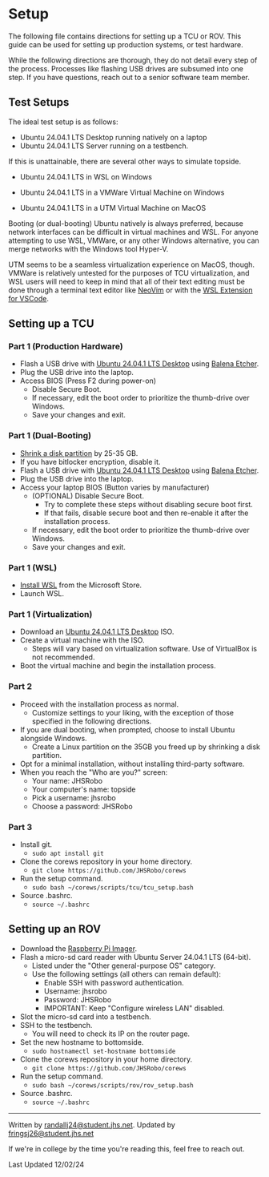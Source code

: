# Setup
The following file contains directions for setting up a TCU or ROV. This guide can be used for setting up production systems, or test hardware.

While the following directions are thorough, they do not detail every step of the process. Processes like flashing USB drives are subsumed into one step. If you have questions, reach out to a senior software team member.

## Test Setups
The ideal test setup is as follows:

- Ubuntu 24.04.1 LTS Desktop running natively on a laptop
- Ubuntu 24.04.1 LTS Server running on a testbench.

If this is unattainable, there are several other ways to simulate topside.

* Ubuntu 24.04.1 LTS in WSL on Windows

* Ubuntu 24.04.1 LTS in a VMWare Virtual Machine on Windows

* Ubuntu 24.04.1 LTS in a UTM Virtual Machine on MacOS

Booting (or dual-booting) Ubuntu natively is always preferred, because network interfaces can be difficult in virtual machines and WSL. For anyone attempting to use WSL, VMWare, or any other Windows alternative, you can merge networks with the Windows tool Hyper-V. 

UTM seems to be a seamless virtualization experience on MacOS, though. VMWare is relatively untested for the purposes of TCU virtualization, and WSL users will need to keep in mind that all of their text editing must be done through a terminal text editor like [NeoVim](https://neovim.io/) or with the [WSL Extension for VSCode](https://code.visualstudio.com/docs/remote/wsl).

## Setting up a TCU
### Part 1 (Production Hardware)
* Flash a USB drive with [Ubuntu 24.04.1 LTS Desktop](https://ubuntu.com/download/desktop/thank-you?version=22.04.3&architecture=amd64) using [Balena Etcher](https://etcher.balena.io/).
* Plug the USB drive into the laptop.
* Access BIOS (Press F2 during power-on)
  * Disable Secure Boot.
  * If necessary, edit the boot order to prioritize the thumb-drive over Windows.
  * Save your changes and exit.

### Part 1 (Dual-Booting)
* [Shrink a disk partition](https://learn.microsoft.com/en-us/windows-server/storage/disk-management/shrink-a-basic-volume) by 25-35 GB.
* If you have bitlocker encryption, disable it.
* Flash a USB drive with [Ubuntu 24.04.1 LTS Desktop](https://ubuntu.com/download/desktop/thank-you?version=22.04.3&architecture=amd64) using [Balena Etcher](https://etcher.balena.io/).
* Plug the USB drive into the laptop.
* Access your laptop BIOS (Button varies by manufacturer)
  * (OPTIONAL) Disable Secure Boot.
    * Try to complete these steps without disabling secure boot first.
    * If that fails, disable secure boot and then re-enable it after the installation process.
  * If necessary, edit the boot order to prioritize the thumb-drive over Windows.
  * Save your changes and exit.

### Part 1 (WSL)
* [Install WSL](https://www.microsoft.com/p/ubuntu/9pdxgncfsczv) from the Microsoft Store.
* Launch WSL.

### Part 1 (Virtualization)
* Download an [Ubuntu 24.04.1 LTS Desktop](https://ubuntu.com/download/desktop/thank-you?version=22.04.3&architecture=amd64) ISO.
* Create a virtual machine with the ISO.
  * Steps will vary based on virtualization software. Use of VirtualBox is not recommended.
* Boot the virtual machine and begin the installation process. 

### Part 2
* Proceed with the installation process as normal.
  * Customize settings to your liking, with the exception of those specified in the following directions.
* If you are dual booting, when prompted, choose to install Ubuntu alongside Windows.
  * Create a Linux partition on the 35GB you freed up by shrinking a disk partition.
* Opt for a minimal installation, without installing third-party software.
* When you reach the "Who are you?" screen:
  * Your name: JHSRobo
  * Your computer's name: topside
  * Pick a username: jhsrobo
  * Choose a password: JHSRobo

### Part 3
* Install git.
  * `sudo apt install git`
* Clone the corews repository in your home directory.
  * `git clone https://github.com/JHSRobo/corews`
* Run the setup command.
  * `sudo bash ~/corews/scripts/tcu/tcu_setup.bash`
* Source .bashrc.
  * `source ~/.bashrc`

## Setting up an ROV
* Download the [Raspberry Pi Imager](https://www.raspberrypi.com/software/).
* Flash a micro-sd card reader with Ubuntu Server 24.04.1 LTS (64-bit).
  * Listed under the "Other general-purpose OS" category.
  * Use the following settings (all others can remain default):
    * Enable SSH with password authentication.
    * Username: jhsrobo
    * Password: JHSRobo
    * IMPORTANT: Keep "Configure wireless LAN" disabled.
* Slot the micro-sd card into a testbench.
* SSH to the testbench.
  * You will need to check its IP on the router page.
* Set the new hostname to bottomside.
  * `sudo hostnamectl set-hostname bottomside` 
* Clone the corews repository in your home directory.
  * `git clone https://github.com/JHSRobo/corews`
* Run the setup command.
  * `sudo bash ~/corews/scripts/rov/rov_setup.bash`
* Source .bashrc.
  * `source ~/.bashrc`
---
Written by randallj24@student.jhs.net.
Updated by fringsj26@student.jhs.net

If we're in college by the time you're reading this, feel free to reach out.

Last Updated 12/02/24

